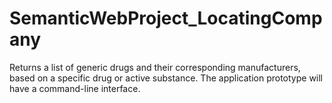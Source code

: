 # SemanticWebProject_LocatingCompany
Returns a list of generic drugs and their corresponding manufacturers, based on a specific drug or active substance. The application prototype will have a command-line interface.

